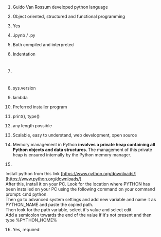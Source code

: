 

1. Guido Van Rossum developed python language

2. Object oriented, structured and functional programming

3. Yes

4. .ipynb / .py

5.  Both compiled and interpreted

6. Indentation

7. #
8. sys.version
9. lambda
10. Preferred installer program
11. print(), type()
12. any length possible
13. Scalable, easy to understand, web development, open source
14. Memory management in Python **involves a private heap containing all Python objects and data structures**. The management of this private heap is ensured internally by the Python memory manager.
15. 

Install python from this link [https://www.python.org/downloads/](https://www.python.org/downloads/)  
After this, install it on your PC. Look for the location where PYTHON has been installed on your PC using the following command on your command prompt: cmd python.  
Then go to advanced system settings and add new variable and name it as PYTHON_NAME and paste the copied path.  
Then look for the path variable, select it's value and select edit  
Add a semicolon towards the end of the value if it's not present and then type %PYTHON_HOME%

16. Yes, required